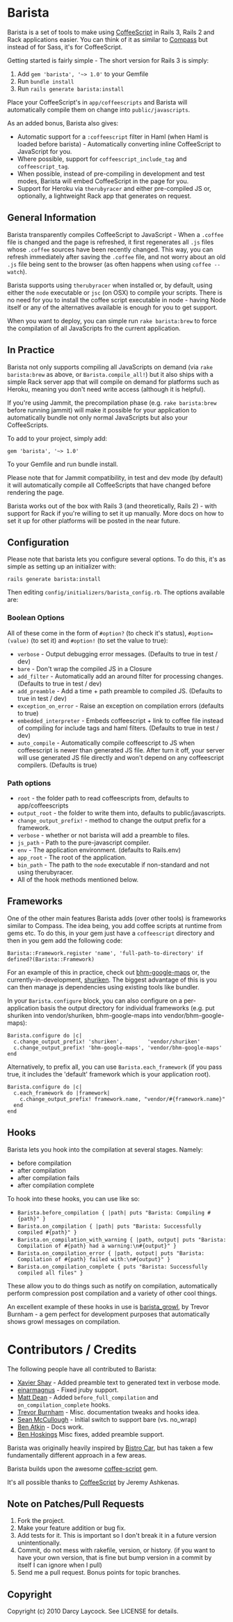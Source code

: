 # Barista #

Barista is a set of tools to make using [CoffeeScript](http://jashkenas.github.com/coffee-script/) in Rails 3, Rails 2 and Rack applications
easier. You can think of it as similar to [Compass]() but instead of for Sass, it's for CoffeeScript.

Getting started is fairly simple - The short version for Rails 3 is simply:

1. Add `gem 'barista', '~> 1.0'` to your Gemfile
2. Run `bundle install`
3. Run `rails generate barista:install`

Place your CoffeeScript's in `app/coffeescripts` and Barista will automatically compile them on change into `public/javascripts`.


As an added bonus, Barista also gives:

* Automatic support for a `:coffeescript` filter in Haml (when Haml is loaded before barista) - Automatically converting inline CoffeeScript
  to JavaScript for you.
* Where possible, support for `coffeescript_include_tag` and `coffeescript_tag`.
* When possible, instead of pre-compiling in development and test modes, Barista will embed CoffeeScript in the page for you.
* Support for Heroku via `therubyracer` and either pre-compiled JS or, optionally, a lightweight Rack app that generates on request.


## General Information

Barista transparently compiles CoffeeScript to JavaScript - When a `.coffee` file is changed and the page is refreshed, it first regenerates all `.js` files whose `.coffee` sources have been recently changed. This way, you can refresh immediately after saving the `.coffee` file, and not worry about an old `.js` file being sent to the browser (as often happens when using `coffee --watch`).

Barista supports using `therubyracer` when installed or, by default, using either the `node` executable or `jsc` (on OSX) to compile your scripts. There is
no need for you to install the coffee script executable in node - having Node itself or any of the alternatives available is enough for you to get support.

When you want to deploy, you can simple run `rake barista:brew` to force the compilation of all JavaScripts fro the current application.

## In Practice

Barista not only supports compiling all JavaScripts on demand (via `rake barista:brew` as above, or `Barista.compile_all!`) but it
also ships with a simple Rack server app that will compile on demand for platforms such as Heroku, meaning you don't need write access
(although it is helpful).

If you're using Jammit, the precompilation phase (e.g. `rake barista:brew` before running jammit) will make it possible for your application
to automatically bundle not only normal JavaScripts but also your CoffeeScripts.

To add to your project, simply add:

    gem 'barista', '~> 1.0'
    
To your Gemfile and run bundle install.

Please note that for Jammit compatibility, in test and dev mode (by default) it will
automatically compile all CoffeeScripts that have changed before rendering the page.

Barista works out of the box with Rails 3 (and theoretically, Rails 2) - with support for Rack if
you're willing to set it up manually. More docs on how to set it up for other platforms
will be posted in the near future.

## Configuration ##

Please note that barista lets you configure several options. To do this,
it's as simple as setting up an initializer with:

    rails generate barista:install
    
Then editing `config/initializers/barista_config.rb`. The options available are:

### Boolean Options

All of these come in the form of `#option?` (to check it's status), `#option=(value)` (to set it)
and `#option!` (to set the value to true):

* `verbose` - Output debugging error messages. (Defaults to true in test / dev)
* `bare` - Don't wrap the compiled JS in a Closure
* `add_filter` - Automatically add an around filter for processing changes. (Defaults to true in test / dev)
* `add_preamble` - Add a time + path preamble to compiled JS. (Defaults to true in test / dev)
* `exception_on_error` - Raise an exception on compilation errors (defaults to true)
* `embedded_interpreter` - Embeds coffeescript + link to coffee file instead of compiling for include tags and haml filters. (Defaults to true in test / dev)
* `auto_compile` - Automatically compile coffeescript to JS when coffeescript is newer than generated JS file. After turn it off, your server will use generated JS file directly and won't depend on any coffeescript compilers. (Defaults is true)


### Path options

* `root` - the folder path to read coffeescripts from, defaults to app/coffeescripts
* `output_root` - the folder to write them into, defaults to public/javascripts.
* `change_output_prefix!` - method to change the output prefix for a framework.
* `verbose` - whether or not barista will add a preamble to files.
* `js_path` - Path to the pure-javascript compiler.
* `env` - The application environment. (defaults to Rails.env)
* `app_root` - The root of the application.
* `bin_path` - The path to the `node` executable if non-standard and not using therubyracer.
* All of the hook methods mentioned below.

## Frameworks ##

One of the other main features Barista adds (over other tools) is frameworks similar
to Compass. The idea being, you add coffee scripts at runtime from gems etc. To do this,
in your gem just have a `coffeescript` directory and then in you gem add the following code:

    Barista::Framework.register 'name', 'full-path-to-directory' if defined?(Barista::Framework)
    
For an example of this in practice, check out [bhm-google-maps](http://github.com/YouthTree/bhm-google-maps)
or, the currently-in-development, [shuriken](http://github.com/Sutto/shuriken). The biggest advantage of this
is you can then manage js dependencies using existing tools like bundler.

In your `Barista.configure` block, you can also configure on a per-application basis the output directory
for individual frameworks (e.g. put shuriken into vendor/shuriken, bhm-google-maps into vendor/bhm-google-maps):

    Barista.configure do |c|
      c.change_output_prefix! 'shuriken',        'vendor/shuriken'
      c.change_output_prefix! 'bhm-google-maps', 'vendor/bhm-google-maps'
    end
    
Alternatively, to prefix all, you can use `Barista.each_framework` (if you pass true, it includes the 'default' framework
which is your application root).

    Barista.configure do |c|
      c.each_framework do |framework|
        c.change_output_prefix! framework.name, "vendor/#{framework.name}"
      end
    end
    
## Hooks ##

Barista lets you hook into the compilation at several stages. Namely:

* before compilation
* after compilation
* after compilation fails
* after compilation complete

To hook into these hooks, you can use like so:

* `Barista.before_compilation { |path| puts "Barista: Compiling #{path}" }`
* `Barista.on_compilation { |path| puts "Barista: Successfully compiled #{path}" }`
* `Barista.on_compilation_with_warning { |path, output| puts "Barista: Compilation of #{path} had a warning:\n#{output}" }`
* `Barista.on_compilation_error { |path, output| puts "Barista: Compilation of #{path} failed with:\n#{output}" }`
* `Barista.on_compilation_complete { puts "Barista: Successfully compiled all files" }`

These allow you to do things such as notify on compilation, automatically
perform compression post compilation and a variety of other cool things.

An excellent example of these hooks in use is [barista\_growl](http://github.com/TrevorBurnham/barista_growl),
by Trevor Burnham - a gem perfect for development purposes that automatically shows growl messages
on compilation.

# Contributors / Credits

The following people have all contributed to Barista:

* [Xavier Shay](https://github.com/xaviershay) - Added preamble text to generated text in verbose mode.
* [einarmagnus](https://github.com/einarmagnus) - Fixed jruby support.
* [Matt Dean](https://github.com/trabian) - Added `before_full_compilation` and `on_compilation_complete` hooks.
* [Trevor Burnham](https://github.com/TrevorBurnham) - Misc. documentation tweaks and hooks idea.
* [Sean McCullough](https://github.com/mcculloughsean) - Initial switch to support bare (vs. no\_wrap)
* [Ben Atkin](https://github.com/benatkin) - Docs work.
* [Ben Hoskings](https://github.com/benhoskings) Misc fixes, added preamble support.

Barista was originally heavily inspired by [Bistro Car](https://github.com/jnicklas/bistro_car), but has taken a few fundamentally
different approach in a few areas.

Barista builds upon the awesome [coffee-script](https://github.com/josh/ruby-coffee-script) gem.

It's all possible thanks to [CoffeeScript](https://github.com/jashkenas/coffee-script) by Jeremy Ashkenas.

## Note on Patches/Pull Requests ##
 
1. Fork the project.
2. Make your feature addition or bug fix.
3. Add tests for it. This is important so I don't break it in a future version unintentionally.
4. Commit, do not mess with rakefile, version, or history. (if you want to have your own version, that is fine but bump version in a commit by itself I can ignore when I pull)
5. Send me a pull request. Bonus points for topic branches.

## Copyright ##

Copyright (c) 2010 Darcy Laycock. See LICENSE for details.
